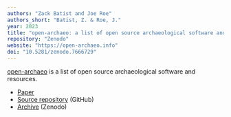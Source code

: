 ```yaml
---
authors: "Zack Batist and Joe Roe"
authors_short: "Batist, Z. & Roe, J."
year: 2023
title: "open-archaeo: a list of open source archaeological software and resources"
repository: "Zenodo"
website: "https://open-archaeo.info"
doi: "10.5281/zenodo.7666729"
---
```


[open-archaeo](https://open-archaeo.info) is a list of open source archaeological software and resources.

* [Paper](/papers/2023/open-archaeo.html)
* [Source repository](https://github.com/zackbatist/open-archaeo) (GitHub)
* [Archive](https://zenodo.org/record/7666729) (Zenodo)

